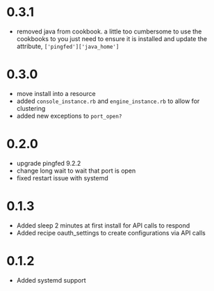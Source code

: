 
# 0.3.1
- removed java from cookbook. a little too cumbersome to use the cookbooks to you just need to ensure it is installed and update the attribute, `['pingfed']['java_home']`

# 0.3.0
- move install into a resource
- added `console_instance.rb` and `engine_instance.rb` to allow for clustering
- added new exceptions to `port_open?`

# 0.2.0
- upgrade pingfed 9.2.2
- change long wait to wait that port is open
- fixed restart issue with systemd

# 0.1.3
- Added sleep 2 minutes at first install for API calls to respond
- Added recipe oauth_settings to create configurations via API calls

# 0.1.2
- Added systemd support